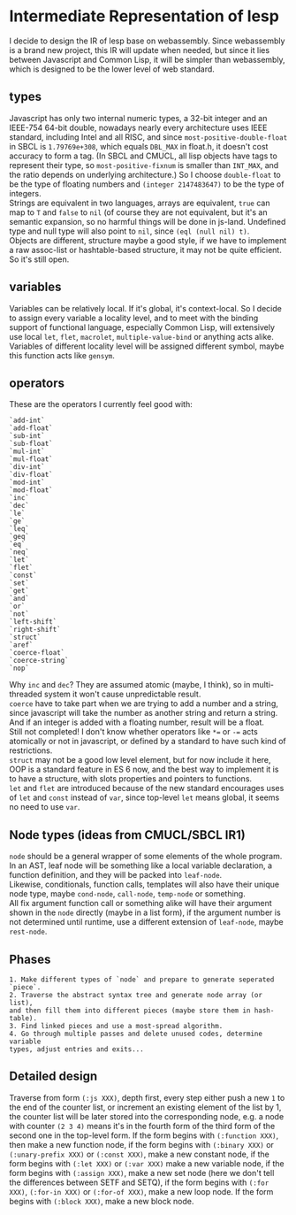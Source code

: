# Intermediate Representation of lesp
I decide to design the IR of lesp base on webassembly. Since webassembly
is a brand new project, this IR will update when needed, but since it lies
between Javascript and Common Lisp, it will be simpler than webassembly, which
is designed to be the lower level of web standard.

## types
Javascript has only two internal numeric types, a 32-bit integer and an
IEEE-754 64-bit double, nowadays nearly every architecture uses IEEE standard,
including Intel and all RISC, and since `most-positive-double-float` in SBCL is
`1.79769e+308`, which equals `DBL_MAX` in float.h, it doesn't cost accuracy
to form a tag. (In SBCL and CMUCL, all lisp objects have tags to represent
their type, so `most-positive-fixnum` is smaller than `INT_MAX`, and the ratio
depends on underlying architecture.) So I choose `double-float` to be the type
of floating numbers and `(integer 2147483647)` to be the type of integers.  
Strings are equivalent in two languages, arrays are equivalent, `true` can
map to `T` and `false` to `nil` (of course they are not equivalent, but it's
an semantic expansion, so no harmful things will be done in js-land. Undefined
type and null type will also point to `nil`, since `(eql (null nil) t)`.  
Objects are different, structure maybe a good style, if we have to implement
a raw assoc-list or hashtable-based structure, it may not be quite efficient.
So it's still open.

## variables
Variables can be relatively local. If it's global, it's context-local. So I
decide to assign every variable a locality level, and to meet with the binding
support of functional language, especially Common Lisp, will extensively use
local `let`, `flet`, `macrolet`, `multiple-value-bind` or anything acts alike.
Variables of different locality level will be assigned different symbol,
maybe this function acts like `gensym`.

## operators
These are the operators I currently feel good with:

    `add-int`
	`add-float`
	`sub-int`
	`sub-float`
	`mul-int`
	`mul-float`
	`div-int`
	`div-float`
	`mod-int`
	`mod-float`
	`inc`
	`dec`
	`le`
	`ge`
	`leq`
	`geq`
	`eq`
	`neq`
	`let`
	`flet`
	`const`
	`set`
	`get`
	`and`
	`or`
	`not`
	`left-shift`
	`right-shift`
	`struct`
	`aref`
	`coerce-float`
	`coerce-string`
	`nop`

Why `inc` and `dec`? They are assumed atomic (maybe, I think), so in
multi-threaded system it won't cause unpredictable result.  
`coerce` have to take part when we are trying to add a number and a string,
since javascript will take the number as another string and return a string.
And if an integer is added with a floating number, result will be a float.  
Still not completed! I don't know whether operators like `*=` or `-=` acts
atomically or not in javascript, or defined by a standard to have such kind
of restrictions.  
`struct` may not be a good low level element, but for now include it here,
OOP is a standard feature in ES 6 now, and the best way to implement it is to
have a structure, with slots properties and pointers to functions.  
`let` and `flet` are introduced because of the new standard encourages uses
of `let` and `const` instead of `var`, since top-level `let` means global,
it seems no need to use `var`.

## Node types (ideas from CMUCL/SBCL IR1)
`node` should be a general wrapper of some elements of the whole program.  
In an AST, leaf node will be something like a local variable declaration, a
function definition, and they will be packed into `leaf-node`.  
Likewise, conditionals, function calls, templates will also have their unique
node type, maybe `cond-node`, `call-node`, `temp-node` or something.  
All fix argument function call or something alike will have their argument
shown in the `node` directly (maybe in a list form), if the argument number is
not determined until runtime, use a different extension of `leaf-node`,
maybe `rest-node`.

## Phases

    1. Make different types of `node` and prepare to generate seperated `piece`.
    2. Traverse the abstract syntax tree and generate node array (or list),
	and then fill them into different pieces (maybe store them in hash-table).
    3. Find linked pieces and use a most-spread algorithm.
    4. Go through multiple passes and delete unused codes, determine variable
	types, adjust entries and exits...

## Detailed design
Traverse from form `(:js XXX)`, depth first, every step either push a new `1`
to the end of the counter list, or increment an existing element of the list
by 1, the counter list will be later stored into the corresponding node, e.g.
a node with counter `(2 3 4)` means it's in the fourth form of the third form
of the second one in the top-level form. If the form begins with
`(:function XXX)`, then make a new function node, if the form begins with
`(:binary XXX)` or `(:unary-prefix XXX)` or `(:const XXX)`,
make a new constant node, if the form begins with `(:let XXX)` or `(:var XXX)`
make a new variable node, if the form begins with `(:assign XXX)`, make
a new set node (here we don't tell the differences between SETF and SETQ),
if the form begins with `(:for XXX)`, `(:for-in XXX)` or `(:for-of XXX)`,
make a new loop node. If the form begins with `(:block XXX)`, make a new block
node.
